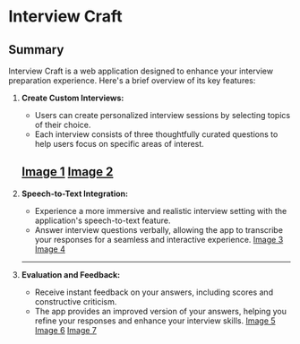 # Interview Craft

## Summary

Interview Craft is a web application designed to enhance your interview preparation experience. Here's a brief overview of its key features:

1. **Create Custom Interviews:**
   - Users can create personalized interview sessions by selecting topics of their choice.
   - Each interview consists of three thoughtfully curated questions to help users focus on specific areas of interest.

   <!-- Embed the video here -->
   

   [](https://github.com/0ku/InterviewCraft/assets/52251304/26dd3898-73ba-4c4f-bdb0-a438b244114c)
   [Image 1](https://github.com/0ku/InterviewCraft/assets/52251304/764f0f94-c575-4d39-92d9-4692aa0dee01.png)
   [Image 2](https://github.com/0ku/InterviewCraft/assets/52251304/7465a875-7dad-4517-915a-5fee456b6949.png)
   --------------
3. **Speech-to-Text Integration:**
   - Experience a more immersive and realistic interview setting with the application's speech-to-text feature.
   - Answer interview questions verbally, allowing the app to transcribe your responses for a seamless and interactive experience.
   [Image 3](https://github.com/0ku/InterviewCraft/assets/52251304/f1b381ff-83ee-49da-9464-b9a6bfed8801.png)
   [Image 4](https://github.com/0ku/InterviewCraft/assets/52251304/f441b2da-22d2-41de-bdf2-ea8df067df13.png)
   --------------
4. **Evaluation and Feedback:**
   - Receive instant feedback on your answers, including scores and constructive criticism.
   - The app provides an improved version of your answers, helping you refine your responses and enhance your interview skills.
   [Image 5](https://github.com/0ku/InterviewCraft/assets/52251304/c4fef17e-48ba-4635-aee8-1779e716e685.png)
   [Image 6](https://github.com/0ku/InterviewCraft/assets/52251304/effb1666-4da3-462f-b1b8-9afb75945356.png)
   [Image 7](https://github.com/0ku/InterviewCraft/assets/52251304/898ed6a2-1655-4e1b-80b7-5f906e5a624b.png)
